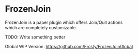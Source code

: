 # FrozenJoin

FrozenJoin is a paper plugin which offers Join/Quit actions <br>
which are completely customizable.

TODO: Write something better

Global WIP Version: https://github.com/Frcsty/FrozenJoinGlobal